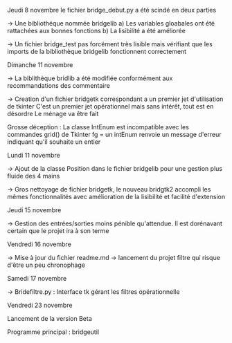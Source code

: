 Jeudi 8 novembre
le fichier bridge_debut.py a été scindé en deux parties

-> Une bibliothéque nommée bridgelib
a) Les variables gloabales ont été rattachées aux bonnes fonctions
b) La lisibilité a été améliorée

-> Un fichier bridge_test pas forcément très lisible mais vérifiant que les imports de la bibliothèque bridgelib fonctionnent correctement

Dimanche 11 novembre

-> La biblithèque bridlib a été modifiée conformément aux recommandations des commentaire

-> Creation d'un fichier bridgetk correspondant a un premier jet d'utilisation de tkinter
C'est un premier jet opérationnel mais sans intérêt,
tout est en désordre
Le ménage va être fait

Grosse déception :
La classe IntEnum est incompatible avec les commandes grid()
de Tkinter fg = un intEnum renvoie un message d'erreur indiquant qu'il souhaite un entier 

Lundi 11 novembre

-> Ajout de la classe Position dans le fichier bridgelib pour une gestion plus fluide des 4 mains

-> Gros nettoyage de fichier bridgetk, le nouveau bridgtk2 accompli les mêmes fonctionnalités
avec amélioration de la lisibilité et facilité d'extension

Jeudi 15 novembre

-> Gestion des entrées/sorties moins pénible qu'attendue. Il est dorénavant certain que le projet ira à son terme

Vendredi 16 novembre

-> Mise à jour du fichier readme.md
-> lancement du projet filtre qui risque d'être un peu chronophage

Samedi 17 novembre

-> Bridefiltre.py : Interface tk gérant les filtres opérationnelle


Vendredi 23 novembre

Lancement de la version Beta

Programme principal :
bridgeutil
